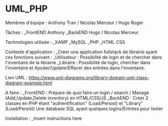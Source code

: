 # UML_PHP

Membres d'équipe : Anthony Tran / Nicolas Merceur / Hugo Roger

Tâches : 
  _FrontEND Anthony
  _BackEND Hugo / Nicolas Merceur 
  
  
Technologies utilisée :
	_XAMP
  _MySQL
  _PHP
  _HTML CSS
  
  
Contexte d'application : 
  _Créer une application fullstack de librairie ayant ces fonctions suivant :
    _Utilisateur : Possibilité de login et de chercher dans l'inventaire de la librairie
    _Libraire : Possibilité de login, chercher dans l'inventaire et Ajouter/Update/Effacer des entrées dans l'inventaire.
 
 Lien UML : https://www.uml-diagrams.org/library-domain-uml-class-diagram-example.html
 
A faire :
  _FrontEND : Prépare de quoi faire un login / search / Manage (Add,Update,Delete inventory) en HTML/CSS/JS
  _BackEND : Créer 2 classes en PHP étant "authentification" (Load/Persist) et "Library" (Load/Persist)
             Une database SQL ayant quelques logins/Entrées pour tester
  
Installation : 
  _Insert instructions here
  

